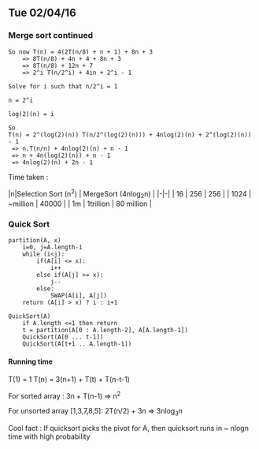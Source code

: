 ## Tue 02/04/16

### Merge sort continued

```
So now T(n) = 4(2T(n/8) + n + 1) + 8n + 3
	=> 8T(n/8) + 4n + 4 + 8n + 3
	=> 8T(n/8) + 12n + 7
	=> 2^i T(n/2^i) + 4in + 2^i - 1

Solve for i such that n/2^i = 1

n = 2^i

log(2)(n) = i

So
T(n) = 2^(log(2)(n)) T(n/2^(log(2)(n))) + 4nlog(2)(n) + 2^(log(2)(n)) - 1
 => n.T(n/n) + 4nlog(2)(n) + n - 1
 => n + 4n(log(2)(n)) + n - 1
 => 4nlog(2)(n) + 2n - 1
```

Time taken :

|n|Selection Sort (n<sup>2</sup>) | MergeSort (4nlog<sub>2</sub>n) |
|-|-|
| 16 | 256 | 256 |
| 1024 | ~million | 40000 |
| 1m | 1trillion | 80 million |

### Quick Sort

```
partition(A, x)
	i=0, j=A.length-1
	while (i<j):
		if(A[i] <= x):
			i++
		else if(A[j] >= x):
			j--
		else:
			SWAP(A[i], A[j])
	return (A[i] > x) ? i : i+1

QuickSort(A)
	if A.length <=1 then return
	t = partition(A[0 : A.length-2], A[A.length-1])
	QuickSort(A[0 ... t-1])
	QuickSort(A[t+1 .. A.length-1])
```

#### Running time
T(1) = 1
T(n) = 3(n+1) + T(t) + T(n-t-1)

For sorted array : 3n + T(n-1)
 => n<sup>2</sup>

For unsorted array [1,3,7,8,5]: 2T(n/2) + 3n
 => 3nlog<sub>3</sub>n

Cool fact : If quicksort picks the pivot for A, then quicksort runs in ~ nlogn time with high probability
